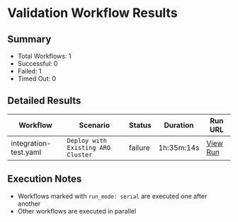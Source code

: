 # Validation Workflow Results

## Summary
- Total Workflows: 1
- Successful: 0
- Failed: 1
- Timed Out: 0

## Detailed Results

| Workflow | Scenario | Status | Duration | Run URL |
|----------|----------|---------|-----------|----------|
| integration-test.yaml | `Deploy with Existing ARO Cluster` | failure | 1h:35m:14s | [View Run](https://github.com/azure-javaee/azure.liberty.aro/actions/runs/16021107692) |


## Execution Notes
- Workflows marked with `run_mode: serial` are executed one after another
- Other workflows are executed in parallel
